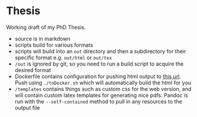 # Thesis
Working draft of my PhD Thesis.

+ source is in markdown
+ scripts build for various formats
+ scripts will build into an `out` directory and then a subdirectory for their specific format e.g. `out/html` or `out/tex`
+ `/out` is ignored by git, so you need to run a build script to acquire the desired format
+ Dockerfile contains configuration for pushing html output to [this url](https://https://openlab.ncl.ac.uk/dokku/mrshll-thesis/). Push using `./toDocker.sh` which will automatically build the html for you
+ `/templates` contains things such as custom css for the web version, and will contain custom latex templates for generating nice pdfs. Pandoc is run with the `--self-contained` method to pull in any resources to the output file
